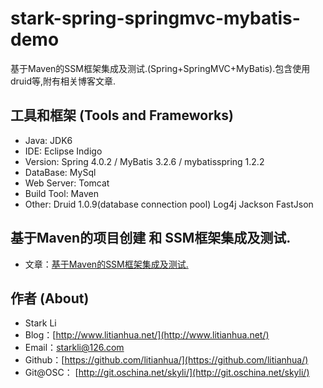 # stark-spring-springmvc-mybatis-demo
基于Maven的SSM框架集成及测试.(Spring+SpringMVC+MyBatis).包含使用druid等,附有相关博客文章. 

## 工具和框架 (Tools and Frameworks)
- Java: JDK6
- IDE: Eclipse Indigo
- Version:  Spring 4.0.2 / MyBatis 3.2.6 / mybatisspring 1.2.2
- DataBase: MySql
- Web Server: Tomcat
- Build Tool: Maven
- Other: Druid 1.0.9(database connection pool) Log4j Jackson FastJson

## 基于Maven的项目创建 和 SSM框架集成及测试.
- 文章：[基于Maven的SSM框架集成及测试.](http://www.litianhua.net/blog/ssm-maven.html)

## 作者 (About)
- Stark Li
- Blog：[http://www.litianhua.net/](http://www.litianhua.net/)
- Email：starkli@126.com
- Github：[https://github.com/litianhua/](https://github.com/litianhua/)
- Git@OSC： [http://git.oschina.net/skyli/](http://git.oschina.net/skyli/)
